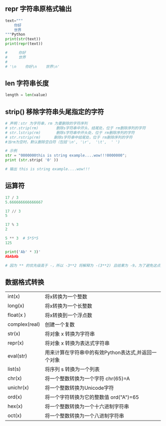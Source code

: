 ## repr 字符串原格式输出
```py
text="""
    你好
    世界
"""Python
print(str(text))
print(repr(text))

#     你好
#     世界
# 
# '\n    你好\n    世界\n'
```

## len 字符串长度
```py
length = len(value)
```

## strip() 移除字符串头尾指定的字符
```py
# 声明：str 为字符串，rm 为要删除的字符序列
# str.strip(rm)        删除s字符串中开头、结尾处，位于 rm删除序列的字符
# str.lstrip(rm)       删除s字符串中开头处，位于 rm删除序列的字符
# str.rstrip(rm)      删除s字符串中结尾处，位于 rm删除序列的字符
#当rm为空时，默认删除空白符（包括'\n', '\r',  '\t',  ' ')

# 示例
str = "0000000this is string example....wow!!!0000000";
print (str.strip( '0' ))

# 输出 this is string example....wow!!!

```

## 运算符
```py
17 / 3  
5.666666666666667

17 // 3 
5

17 % 3  
2

5 ** 3  # 5*5*5
125

print('Ab' * 3)'
AbAbAb

# 因为 ** 的优先级高于 -，所以 -3**2 将解释为 -(3**2) 且结果为 -9。为了避免这点并得到 9，你可以使用 (-3)**2。
```


## 数据格式转换
|                    |                                                          |
|   --------------   |   ----------------------------------------------------   |
|   int(x)           |   将x转换为一个整数                                      |
|   long(x)          |   将x转换为一个长整数                                    |
|   float(x )        |   将x转换到一个浮点数                                    |
|   complex(real)    |   创建一个复数                                           |
|   str(x)           |   将对象 x 转换为字符串                                  |
|   repr(x)          |   将对象 x 转换为表达式字符串                            |
|   eval(str)        |   用来计算在字符串中的有效Python表达式,并返回一个对象    |
|   list(s)          |   将序列 s 转换为一个列表                                |
|   chr(x)           |   将一个整数转换为一个字符 chr(65)=A                     |
|   unichr(x)        |   将一个整数转换为Unicode字符                            |
|   ord(x)           |   将一个字符转换为它的整数值 ord("A")=65                 |
|   hex(x)           |   将一个整数转换为一个十六进制字符串                     |
|   oct(x)           |   将一个整数转换为一个八进制字符串                       |
                